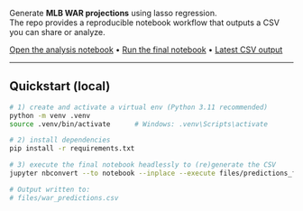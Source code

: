Generate **MLB WAR projections** using lasso regression.  
The repo provides a reproducible notebook workflow that outputs a CSV you can share or analyze.

[Open the analysis notebook](files/predictions_analysis.ipynb) •
[Run the final notebook](files/predictions_final.ipynb) •
[Latest CSV output](files/war_predictions.csv)

---

## Quickstart (local)

```bash
# 1) create and activate a virtual env (Python 3.11 recommended)
python -m venv .venv
source .venv/bin/activate      # Windows: .venv\Scripts\activate

# 2) install dependencies
pip install -r requirements.txt

# 3) execute the final notebook headlessly to (re)generate the CSV
jupyter nbconvert --to notebook --inplace --execute files/predictions_final.ipynb

# Output written to:
# files/war_predictions.csv
